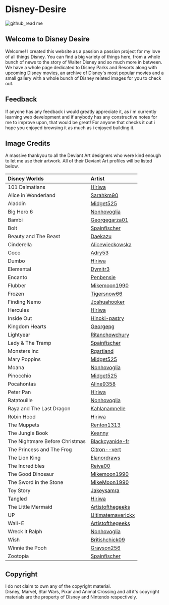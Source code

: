 # Disney-Desire

![github_read me](https://github.com/user-attachments/assets/cb01644b-0143-4dda-a7e1-a8c324af104b)

## Welcome to Disney Desire

Welcome! I created this website as a passion a passion project for my love of all things Disney. You can find a big variety of things here, from a whole bunch of news to the story of Walter Disney and so much more in between. We have a whole page dedicated to Disney Parks and Resorts along with upcoming Disney movies, an archive of Disney's most popular movies and a small gallery with a whole bunch of Disney related images for you to check out.

## Feedback

If anyone has any feedback i would greatly appreciate it, as i'm currently learning web development and if anybody has any constructive notes for me to improve upon, that would be great! For anyone that checks it out i hope you enjoyed browsing it as much as i enjoyed building it.

## Image Credits

A massive thankyou to all the Deviant Art designers who were kind enough to let me use their artwork. All of their Deviant Art profiles will be listed below.

| Disney Worlds | Artist |
| :---------------- | :------ |
| 101 Dalmatians | [Hiriwa](https://www.deviantart.com/hiriwa) |
| Alice in Wonderland | [Sarahkm90](https://www.deviantart.com/sarahkm90) |
| Aladdin | [Midget525](https://www.deviantart.com/midget525) |
| Big Hero 6 | [Nonhovoglia](https://www.deviantart.com/nonhovoglia) |
| Bambi | [Georgegarza01](https://www.deviantart.com/georgegarza01) |
| Bolt | [Spainfischer](https://www.deviantart.com/spainfischer) |
| Beauty and The Beast | [Daekazu](https://www.deviantart.com/daekazu) |
| Cinderella | [Alicewieckowska](https://www.deviantart.com/alicewieckowska) |
| Coco | [Adry53](https://www.deviantart.com/adry53) |
| Dumbo |[Hiriwa](https://www.deviantart.com/hiriwa) |
| Elemental | [Dymitr3](https://www.deviantart.com/dymitr3) |
| Encanto | [Penbensie](https://www.deviantart.com/penbensie) |
| Flubber | [Mikemoon1990](https://www.deviantart.com/mikemoon1990) |
| Frozen | [Tigersnow66](https://www.deviantart.com/tigersnow66) |
| Finding Nemo | [Joshuahooker](https://www.deviantart.com/joshuahooker) |
| Hercules | [Hiriwa](https://www.deviantart.com/hiriwa) |
| Inside Out | [Hinoki-pastry](https://www.deviantart.com/hinoki-pastry) |
| Kingdom Hearts | [Georgepg](https://www.deviantart.com/georgepg) |
| Lightyear | [Ritanchowchury](https://www.deviantart.com/ritanchowchury) |
| Lady & The Tramp | [Spainfischer](https://www.deviantart.com/spainfischer) |
| Monsters Inc | [Rgartland](https://www.deviantart.com/rgartland) |
| Mary Poppins | [Midget525](https://www.deviantart.com/midget525) |
| Moana | [Nonhovoglia](https://www.deviantart.com/nonhovoglia) |
| Pinocchio | [Midget525](https://www.deviantart.com/midget525) |
| Pocahontas | [Aline9358](https://www.deviantart.com/aline9358) |
| Peter Pan | [Hiriwa](https://www.deviantart.com/hiriwa) |
| Ratatouille | [Nonhovoglia](https://www.deviantart.com/nonhovoglia) |
| Raya and The Last Dragon | [Kahlanamnelle](https://www.deviantart.com/kahlanamnelle) |
| Robin Hood | [Hiriwa](https://www.deviantart.com/hiriwa) |
| The Muppets | [Renton1313](https://www.deviantart.com/renton1313) |
| The Jungle Book | [Keanny](https://www.deviantart.com/keanny) |
| The Nightmare Before Christmas | [Blackcyanide-fr](https://www.deviantart.com/blackcyanide-fr) |
| The Princess and The Frog | [Citron--vert](https://www.deviantart.com/citron--vert) |
| The Lion King | [Elanordraws](https://www.deviantart.com/elanordraws) |
| The Incredibles | [Reiva00](https://www.deviantart.com/reiva00) |
| The Good Dinosaur | [Mikemoon1990](https://www.deviantart.com/mikemoon1990) |
| The Sword in the Stone | [MikeMoon1990](https://www.deviantart.com/mikemoon1990) |
| Toy Story | [Jakeysamra](https://www.deviantart.com/jakeysamra) |
| Tangled | [Hiriwa](https://www.deviantart.com/hiriwa) |
| The Little Mermaid | [Artistofthegeeks](https://www.deviantart.com/artistofthegeeks) |
| UP | [Ultimatemaverickx](https://www.deviantart.com/ultimatemaverickx) |
| Wall-E | [Artistofthegeeks](https://www.deviantart.com/artistofthegeeks) |
| Wreck It Ralph | [Nonhovoglia](https://www.deviantart.com/nonhovoglia) |
| Wish | [Britishchick09](https://www.deviantart.com/britishchick09) |
| Winnie the Pooh | [Grayson256](https://www.deviantart.com/grayson256) |
| Zootopia | [Spainfischer](https://www.deviantart.com/spainfischer) |

## Copyright

I do not claim to own any of the copyright material. <br>
Disney, Marvel, Star Wars, Pixar and Animal Crossing and all it's copyright materials are the property of Disney and Nintendo respectively.
